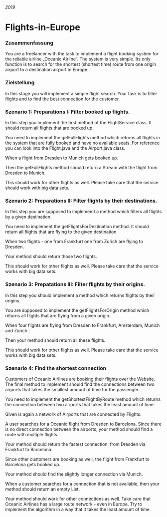 *2019*
# Flights-in-Europe

### Zusammenfassung

You are a freelancer with the task to implement a flight booking system for the reliable airline „Oceanic Airline“. The system is very simple. Its only function is to search for the shortest (shortest time) route from one origin airport to a destination airport in Europe.

### Zielstellung

In this stage you will implement a simple flight search. Your task is to filter flights and to find the best connection for the customer.

### Szenario 1: Preparations I: Filter booked up flights.

In this step you implement the first method of the FlightService class. It should return all flights that are booked up.

You need to implement the getFullFlights method which returns all flights in the system that are fully booked and have no available seats. For reference you can look into the Flight.java and the Airport.java class.

When a flight from Dresden to Munich gets booked up.

Then the getFullFlights method should return a Stream with the flight from Dresden to Munich.

This should work for other flights as well. Please take care that the service should work with big data sets.

### Szenario 2: Preparations II: Filter flights by their destinations.

In this step you are supposed to implememt a method which filters all flights by a given destination.

You need to implement the getFlightsForDestination method. It should return all flights that are flying to the given destination.

When two flights - one from Frankfurt one from Zurich are flying to Dresden.

Your method should return those two flights.

This should work for other flights as well. Please take care that the service works with big data sets.

### Szenario 3: Prepatations III: Filter flights by their origins.

In this step you should implement a method which returns flights by their origins.

You are supposed to implement the getFlightsForOrigin method which returns all flights that are flying from a given origin.

When four flights are flying from Dresden to Frankfurt, Amsterdam, Munich and Zürich .

Then your method should return all these flights.

This should work for other flights as well. Please take care that the service works with big data sets.

### Szenario 4: Find the shortest connection

Customers of Oceanic Airlines are booking their flights over the Website. The final method to implement should find the connections between two airports that takes the smallest amount of time for the passenger

You need to implement the getShortestFlightByRoute method which returns the connection between two airports that takes the least amount of time.

Given is again a network of Airports that are connected by Flights.

A user searches for a Oceanic flight from Dresden to Barcelona. Since there is no direct connection between the airports, your method should find a route with multiple flights.

Your method should return the fastest connection: from Dresden via Frankfurt to Barcelona.

Since other customers are booking as well, the flight from Frankfurt to Barcelona gets booked up.

Your method should find the slightly longer connection via Munich.

When a customer searches for a connection that is not available, then your method should return an empty List.

Your method should work for other connections as well. Take care that Oceanic Airlines has a large route network - even in Europe. Try to implement the algorithm in a way that it takes the least amount of time.
